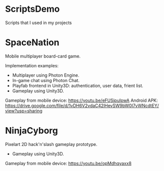 # ScriptsDemo
Scripts that I used in my projects

# SpaceNation
Mobile multiplayer board-card game.

Implementation examples:
- Multiplayer using Photon Engine.
- In-game chat using Photon Chat.
- Playfab frontend in Unity3D: authentication, user data, frient list.
- Gameplay using Unity3D.

Gameplay from mobile device: https://youtu.be/eFUSjpuIpwA
Android APK: https://drive.google.com/file/d/1vDH6V2vdaC42lHevSW9bW0I7vWNcdtEY/view?usp=sharing

# NinjaCyborg
Pixelart 2D hack'n'slash gameplay prototype.
- Gameplay using Unity3D.

Gameplay from mobile device: https://youtu.be/opMdhqyaxx8
